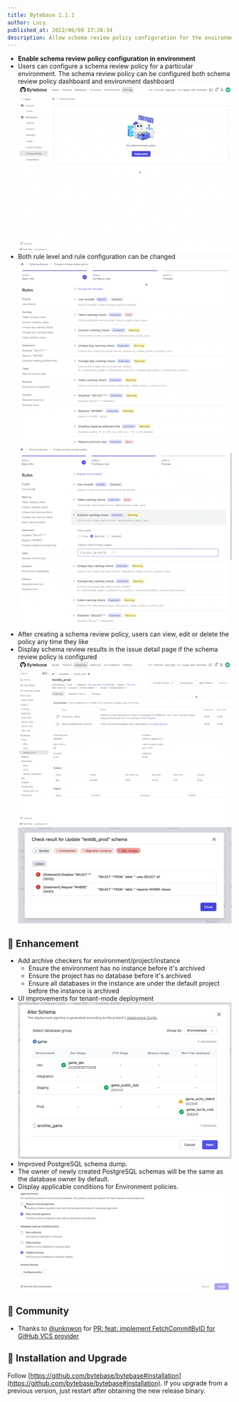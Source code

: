 ```yaml
---
title: Bytebase 1.1.1
author: Lucy
published_at: 2022/06/09 17:20:34
description: Allow schema review policy configuration for the environment. Add archive checkers for environment/project/instance. UI improvements for tenant-mode deployment. Improved PostgreSQL schema dump. The owner of newly created PostgreSQL schemas is the database owner by default. Display applicable conditions for Environment policies.
---
```


- **Enable schema review policy configuration in environment**
- Users can configure a schema review policy for a particular environment. The schema review policy can be configured both schema review policy dashboard and environment dashboard
![schema-review-policy](/static/blog-changelog-assets/2022/06/srp1.gif)
- Both rule level and rule configuration can be changed
![schema-review-policy](/static/blog-changelog-assets/2022/06/srp2.gif)
![schema-review-policy](/static/blog-changelog-assets/2022/06/srp3.gif)
- After creating a schema review policy, users can view, edit or delete the policy any time they like
- Display schema review results in the issue detail page if the schema review policy is configured
![schema-review-policy](/static/blog-changelog-assets/2022/06/srp4.gif)
![schema-review-policy](/static/blog-changelog-assets/2022/06/srp5.png)

## 🎄 Enhancement

- Add archive checkers for environment/project/instance
  - Ensure the environment has no instance before it's archived
  - Ensure the project has no database before it's archived
  - Ensure all databases in the instance are under the default project before the instance is archived
- UI improvements for tenant-mode deployment
![tenantmodeui](/static/blog-changelog-assets/2022/06/tenantmode.png)
- Improved PostgreSQL schema dump.
- The owner of newly created PostgreSQL schemas will be the same as the database owner by default.
- Display applicable conditions for Environment policies.
![applicablecondition](/static/blog-changelog-assets/2022/06/applicablecondition.gif)

## 🎠 Community

- Thanks to [@unknwon](https://github.com/unknwon) for [PR: feat: implement FetchCommitByID for GitHub VCS provider](https://github.com/bytebase/bytebase/pull/1417)

## 📕 Installation and Upgrade

Follow [https://github.com/bytebase/bytebase#installation](https://github.com/bytebase/bytebase#installation). If you upgrade from a previous version, just restart after obtaining the new release binary.
